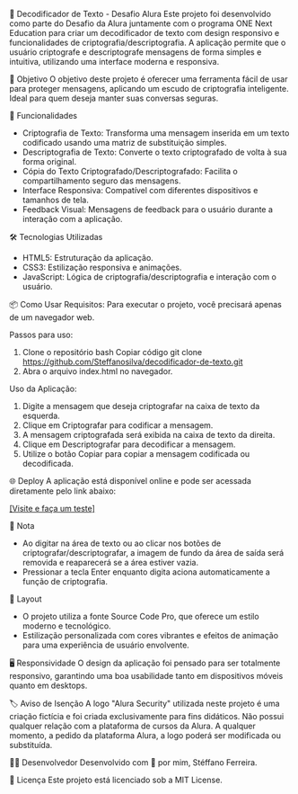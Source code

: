 🔐 Decodificador de Texto - Desafio Alura
Este projeto foi desenvolvido como parte do Desafio da Alura juntamente com o programa ONE Next Education para criar um decodificador de texto com design responsivo e funcionalidades de criptografia/descriptografia. A aplicação permite que o usuário criptografe e descriptografe mensagens de forma simples e intuitiva, utilizando uma interface moderna e responsiva.

🎯 Objetivo
O objetivo deste projeto é oferecer uma ferramenta fácil de usar para proteger mensagens, aplicando um escudo de criptografia inteligente. Ideal para quem deseja manter suas conversas seguras.

🚀 Funcionalidades
- Criptografia de Texto: Transforma uma mensagem inserida em um texto codificado usando uma matriz de substituição simples.
- Descriptografia de Texto: Converte o texto criptografado de volta à sua forma original.
- Cópia do Texto Criptografado/Descriptografado: Facilita o compartilhamento seguro das mensagens.
- Interface Responsiva: Compatível com diferentes dispositivos e tamanhos de tela.
- Feedback Visual: Mensagens de feedback para o usuário durante a interação com a aplicação.

🛠️ Tecnologias Utilizadas
- HTML5: Estruturação da aplicação.
- CSS3: Estilização responsiva e animações.
- JavaScript: Lógica de criptografia/descriptografia e interação com o usuário.

📦 Como Usar
Requisitos:
Para executar o projeto, você precisará apenas de um navegador web.

Passos para uso:
1. Clone o repositório
bash
Copiar código
git clone https://github.com/Steffanosilva/decodificador-de-texto.git
2. Abra o arquivo index.html no navegador.

Uso da Aplicação:
1. Digite a mensagem que deseja criptografar na caixa de texto da esquerda.
2. Clique em Criptografar para codificar a mensagem.
3. A mensagem criptografada será exibida na caixa de texto da direita.
4. Clique em Descriptografar para decodificar a mensagem.
5. Utilize o botão Copiar para copiar a mensagem codificada ou decodificada.

🌐 Deploy
A aplicação está disponível online e pode ser acessada diretamente pelo link abaixo:

[\[Visite e faça um teste\]](https://decodificador-de-texto-vert.vercel.app/)

🚨 Nota
- Ao digitar na área de texto ou ao clicar nos botões de criptografar/descriptografar, a imagem de fundo da área de saída será removida e reaparecerá se a área estiver vazia.
- Pressionar a tecla Enter enquanto digita aciona automaticamente a função de criptografia.

🎨 Layout
- O projeto utiliza a fonte Source Code Pro, que oferece um estilo moderno e tecnológico.
- Estilização personalizada com cores vibrantes e efeitos de animação para uma experiência de usuário envolvente.

🖥️ Responsividade
O design da aplicação foi pensado para ser totalmente responsivo, garantindo uma boa usabilidade tanto em dispositivos móveis quanto em desktops.

🏷️ Aviso de Isenção
A logo "Alura Security" utilizada neste projeto é uma criação fictícia e foi criada exclusivamente para fins didáticos. Não possui qualquer relação com a plataforma de cursos da Alura. A qualquer momento, a pedido da plataforma Alura, a logo poderá ser modificada ou substituída.

👨‍💻 Desenvolvedor
Desenvolvido com 💙 por mim, Stéffano Ferreira.

📜 Licença
Este projeto está licenciado sob a MIT License.
